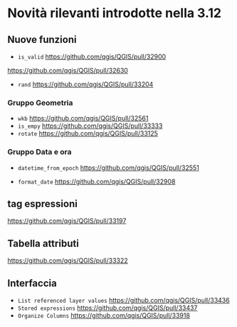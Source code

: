 # Novità rilevanti introdotte nella 3.12

## Nuove funzioni

- `is_valid` https://github.com/qgis/QGIS/pull/32900

https://github.com/qgis/QGIS/pull/32630

- `rand` https://github.com/qgis/QGIS/pull/33204

### Gruppo Geometria

- `wkb` https://github.com/qgis/QGIS/pull/32561
- `is_empy` https://github.com/qgis/QGIS/pull/33333
- `rotate` https://github.com/qgis/QGIS/pull/33125


### Gruppo Data e ora

- `datetime_from_epoch` https://github.com/qgis/QGIS/pull/32551

- `format_date` https://github.com/qgis/QGIS/pull/32908

## tag espressioni

https://github.com/qgis/QGIS/pull/33197

## Tabella attributi

https://github.com/qgis/QGIS/pull/33322

## Interfaccia

- `List referenced layer values` https://github.com/qgis/QGIS/pull/33436
- `Stored expressions` https://github.com/qgis/QGIS/pull/33437
- `Organize Columns` https://github.com/qgis/QGIS/pull/33918